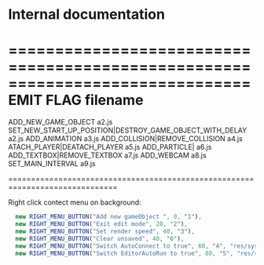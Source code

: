 
# Internal documentation

==============================================================================
  EMIT FLAG                                           filename
==============================================================================

  ADD_NEW_GAME_OBJECT                                            a2.js
  SET_NEW_START_UP_POSITION|DESTROY_GAME_OBJECT_WITH_DELAY       a2.js
  ADD_ANIMATION                                                  a3.js
  ADD_COLLISION|REMOVE_COLLISION                                 a4.js
  ATACH_PLAYER|DEATACH_PLAYER                                    a5.js
  ADD_PARTICLE|                                                  a6.js
  ADD_TEXTBOX|REMOVE_TEXTBOX                                     a7.js
  ADD_WEBCAM                                                     a8.js
  SET_MAIN_INTERVAL                                              a9.js

==============================================================================



Right click contect menu on background:
```js
  new RIGHT_MENU_BUTTON("Add new gameObject ", 0, "1"),
  new RIGHT_MENU_BUTTON("Exit edit mode", 20, "2"),
  new RIGHT_MENU_BUTTON("Set render speed", 40, "3"),
  new RIGHT_MENU_BUTTON("Clear unsaved", 40, "6"),                              [UPGRADE 3.0.0]
  new RIGHT_MENU_BUTTON("Switch AutoConnect to true", 60, "4", "res/system/images/html5/HTML5-Offline-Storage.png"),
  new RIGHT_MENU_BUTTON("Switch EditorAutoRun to true", 80, "5", "res/system/images/html5/HTML5-Offline-Storage.png")],
```